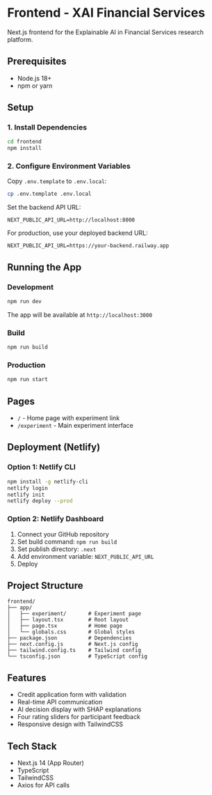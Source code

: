 # Frontend - XAI Financial Services

Next.js frontend for the Explainable AI in Financial Services research platform.

## Prerequisites

- Node.js 18+
- npm or yarn

## Setup

### 1. Install Dependencies

```bash
cd frontend
npm install
```

### 2. Configure Environment Variables

Copy `.env.template` to `.env.local`:

```bash
cp .env.template .env.local
```

Set the backend API URL:

```
NEXT_PUBLIC_API_URL=http://localhost:8000
```

For production, use your deployed backend URL:

```
NEXT_PUBLIC_API_URL=https://your-backend.railway.app
```

## Running the App

### Development

```bash
npm run dev
```

The app will be available at `http://localhost:3000`

### Build

```bash
npm run build
```

### Production

```bash
npm run start
```

## Pages

- `/` - Home page with experiment link
- `/experiment` - Main experiment interface

## Deployment (Netlify)

### Option 1: Netlify CLI

```bash
npm install -g netlify-cli
netlify login
netlify init
netlify deploy --prod
```

### Option 2: Netlify Dashboard

1. Connect your GitHub repository
2. Set build command: `npm run build`
3. Set publish directory: `.next`
4. Add environment variable: `NEXT_PUBLIC_API_URL`
5. Deploy

## Project Structure

```
frontend/
├── app/
│   ├── experiment/       # Experiment page
│   ├── layout.tsx        # Root layout
│   ├── page.tsx          # Home page
│   └── globals.css       # Global styles
├── package.json          # Dependencies
├── next.config.js        # Next.js config
├── tailwind.config.ts    # Tailwind config
└── tsconfig.json         # TypeScript config
```

## Features

- Credit application form with validation
- Real-time API communication
- AI decision display with SHAP explanations
- Four rating sliders for participant feedback
- Responsive design with TailwindCSS

## Tech Stack

- Next.js 14 (App Router)
- TypeScript
- TailwindCSS
- Axios for API calls
